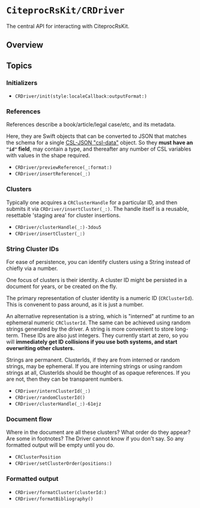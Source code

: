 # ``CiteprocRsKit/CRDriver``

The central API for interacting with CiteprocRsKit.

## Overview


## Topics

### Initializers

- ``CRDriver/init(style:localeCallback:outputFormat:)``

### References

References describe a book/article/legal case/etc, and its metadata.

Here, they are Swift objects that can be converted to JSON that matches the schema for a single [CSL-JSON "csl-data"][csl-data] object. So they **must have an `"id"` field**, may contain a type, and thereafter any number of CSL variables with values in the shape required.

[csl-data]: https://github.com/citation-style-language/schema/blob/master/schemas/input/csl-data.json

- ``CRDriver/previewReference(_:format:)``
- ``CRDriver/insertReference(_:)``

### Clusters

Typically one acquires a ``CRClusterHandle`` for a particular ID, and then submits it via  ``CRDriver/insertCluster(_:)``. The handle itself is a reusable, resettable 'staging area' for cluster insertions.

- ``CRDriver/clusterHandle(_:)-3dou5``
- ``CRDriver/insertCluster(_:)``

### String Cluster IDs

For ease of persistence, you can identify clusters using a String instead of chiefly via a number.

One focus of clusters is their identity. A cluster ID might be persisted in a document for years, or be created on the fly.

The primary representation of cluster identity is a numeric ID (``CRClusterId``). This is convenent to pass around, as it is just a number.

An alternative representation is a string, which is "interned" at runtime to an ephemeral numeric ``CRClusterId``. The same can be achieved using random strings generated by the driver. A string is more convenient to store long-term. These IDs are also just integers. They currently start at zero, so you will **immediately get ID collisions if you use both systems, and start overwriting other clusters.**

Strings are permanent. ClusterIds, if they are from interned or random strings, may be ephemeral. If you are interning strings or using random strings at all, ClusterIds should be thought of as opaque references. If you are not, then they can be transparent numbers.

- ``CRDriver/internClusterId(_:)``
- ``CRDriver/randomClusterId()``
- ``CRDriver/clusterHandle(_:)-61ejz``

### Document flow

Where in the document are all these clusters? What order do they appear? Are some in footnotes?
The Driver cannot know if you don't say. So any formatted output will be empty until you do.

- ``CRClusterPosition``
- ``CRDriver/setClusterOrder(positions:)``

### Formatted output

- ``CRDriver/formatCluster(clusterId:)``
- ``CRDriver/formatBibliography()``
